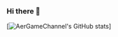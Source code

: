 ### Hi there 👋

[![AerGameChannel's GitHub stats](https://github-readme-stats.vercel.app/api?username=AerGameChannel&theme=dark&show_icons=true&count_private=true)]
